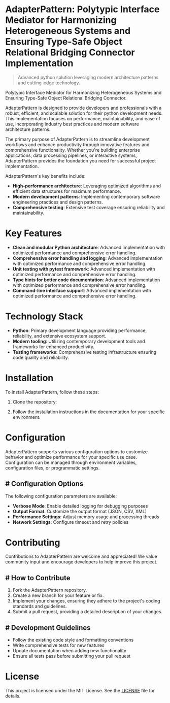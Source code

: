 <!-- fallback_AdapterPattern_20250810014025_96735 -->

# AdapterPattern: Polytypic Interface Mediator for Harmonizing Heterogeneous Systems and Ensuring Type-Safe Object Relational Bridging Connector Implementation
> Advanced python solution leveraging modern architecture patterns and cutting-edge technology.

Polytypic Interface Mediator for Harmonizing Heterogeneous Systems and Ensuring Type-Safe Object Relational Bridging Connector.

AdapterPattern is designed to provide developers and professionals with a robust, efficient, and scalable solution for their python development needs. This implementation focuses on performance, maintainability, and ease of use, incorporating industry best practices and modern software architecture patterns.

The primary purpose of AdapterPattern is to streamline development workflows and enhance productivity through innovative features and comprehensive functionality. Whether you're building enterprise applications, data processing pipelines, or interactive systems, AdapterPattern provides the foundation you need for successful project implementation.

AdapterPattern's key benefits include:

* **High-performance architecture**: Leveraging optimized algorithms and efficient data structures for maximum performance.
* **Modern development patterns**: Implementing contemporary software engineering practices and design patterns.
* **Comprehensive testing**: Extensive test coverage ensuring reliability and maintainability.

# Key Features

* **Clean and modular Python architecture**: Advanced implementation with optimized performance and comprehensive error handling.
* **Comprehensive error handling and logging**: Advanced implementation with optimized performance and comprehensive error handling.
* **Unit testing with pytest framework**: Advanced implementation with optimized performance and comprehensive error handling.
* **Type hints for better code documentation**: Advanced implementation with optimized performance and comprehensive error handling.
* **Command-line interface support**: Advanced implementation with optimized performance and comprehensive error handling.

# Technology Stack

* **Python**: Primary development language providing performance, reliability, and extensive ecosystem support.
* **Modern tooling**: Utilizing contemporary development tools and frameworks for enhanced productivity.
* **Testing frameworks**: Comprehensive testing infrastructure ensuring code quality and reliability.

# Installation

To install AdapterPattern, follow these steps:

1. Clone the repository:


2. Follow the installation instructions in the documentation for your specific environment.

# Configuration

AdapterPattern supports various configuration options to customize behavior and optimize performance for your specific use case. Configuration can be managed through environment variables, configuration files, or programmatic settings.

## # Configuration Options

The following configuration parameters are available:

* **Verbose Mode**: Enable detailed logging for debugging purposes
* **Output Format**: Customize the output format (JSON, CSV, XML)
* **Performance Settings**: Adjust memory usage and processing threads
* **Network Settings**: Configure timeout and retry policies

# Contributing

Contributions to AdapterPattern are welcome and appreciated! We value community input and encourage developers to help improve this project.

## # How to Contribute

1. Fork the AdapterPattern repository.
2. Create a new branch for your feature or fix.
3. Implement your changes, ensuring they adhere to the project's coding standards and guidelines.
4. Submit a pull request, providing a detailed description of your changes.

## # Development Guidelines

* Follow the existing code style and formatting conventions
* Write comprehensive tests for new features
* Update documentation when adding new functionality
* Ensure all tests pass before submitting your pull request

# License

This project is licensed under the MIT License. See the [LICENSE](https://github.com/laurindoisaac/AdapterPattern/blob/main/LICENSE) file for details.
